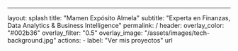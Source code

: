 ---
layout: splash
title: "Mamen Expósito Almela"
subtitle: "Experta en Finanzas, Data Analytics & Business Intelligence"
permalink: /
header:
  overlay_color: "#002b36"
  overlay_filter: "0.5"
  overlay_image: "/assets/images/tech-background.jpg"
  actions:
    - label: "Ver mis proyectos"
      url

